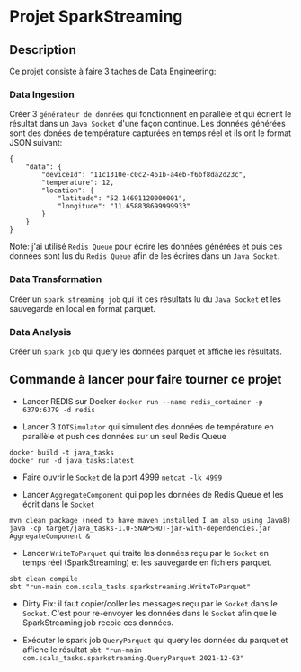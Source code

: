 # Projet SparkStreaming

## Description
Ce projet consiste à faire 3 taches de Data Engineering:

### Data Ingestion
Créer 3 `générateur de données` qui fonctionnent en parallèle et qui écrient le résultat dans un `Java Socket` d'une façon continue. Les données générées sont des donées de température capturées en temps réel et ils ont le format JSON suivant:
```
{
	"data": {
		"deviceId": "11c1310e-c0c2-461b-a4eb-f6bf8da2d23c",
		"temperature": 12,
		"location": {
			"latitude": "52.14691120000001",
			"longitude": "11.658838699999933"
		}
	}
}
```
Note: j'ai utilisé `Redis Queue` pour écrire les données générées et puis ces données sont lus du `Redis Queue` afin de les écrires dans un `Java Socket`.

### Data Transformation
Créer un `spark streaming job` qui lit ces résultats lu du `Java Socket` et les sauvegarde en local en format parquet.

### Data Analysis
Créer un `spark job` qui query les données parquet et affiche les résultats.

## Commande à lancer pour faire tourner ce projet

- Lancer REDIS sur Docker
```docker run --name redis_container -p 6379:6379 -d redis```

- Lancer 3 `IOTSimulator` qui simulent des données de température en parallèle et push ces données sur un seul Redis Queue
```
docker build -t java_tasks .
docker run -d java_tasks:latest
```

- Faire ouvrir le `Socket` de la port 4999
```netcat -lk 4999```

- Lancer `AggregateComponent` qui pop les données de Redis Queue et les écrit dans le `Socket`
```
mvn clean package (need to have maven installed I am also using Java8)
java -cp target/java_tasks-1.0-SNAPSHOT-jar-with-dependencies.jar AggregateComponent &
```

- Lancer `WriteToParquet` qui traite les données reçu par le `Socket` en temps réel (SparkStreaming) et les sauvegarde en fichiers parquet.
```
sbt clean compile
sbt "run-main com.scala_tasks.sparkstreaming.WriteToParquet"
```

- Dirty Fix: il faut copier/coller les messages reçu par le `Socket` dans le `Socket`. C'est pour re-envoyer les données dans le `Socket` afin que le SparkStreaming job recoie ces données.

- Exécuter le spark job `QueryParquet` qui query les données du parquet et affiche le résultat
```sbt "run-main com.scala_tasks.sparkstreaming.QueryParquet 2021-12-03"```

